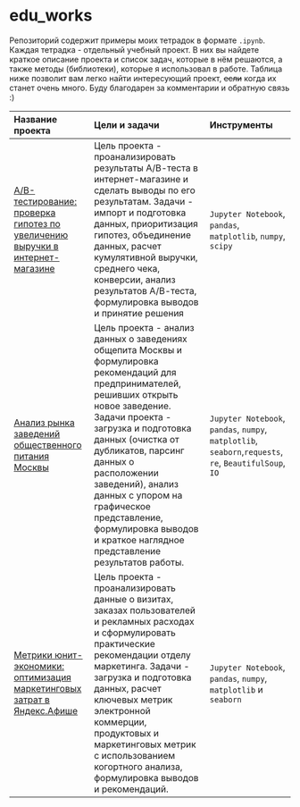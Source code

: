 # edu_works
Репозиторий содержит примеры моих тетрадок в формате `.ipynb`. Каждая тетрадка - отдельный учебный проект. В них вы найдете краткое описание проекта и список задач, которые в нём решаются, а также методы (библиотеки), которые я использовал в работе. Таблица ниже позволит вам легко найти интересующий проект, ~~если~~ когда их станет очень много. Буду благодарен за комментарии и обратную связь :) 

| Название проекта | Цели и задачи | Инструменты |
| :------------- | :------------------------------------------- | :------------- |
| [A/B-тестирование: проверка гипотез по увеличению выручки в интернет-магазине](https://github.com/Zzdoba/edu_works/tree/main/AB-test) | Цель проекта - проанализировать результаты А/В-теста в интернет-магазине и сделать выводы по его результатам. Задачи - импорт и подготовка данных, приоритизация гипотез, объединение данных, расчет кумулятивной выручки, среднего чека, конверсии, анализ результатов А/В-теста, формулировка выводов и принятие решения | `Jupyter Notebook`, `pandas`, `matplotlib`, `numpy`, `scipy` |
| [Анализ рынка заведений общественного питания Москвы](https://github.com/Zzdoba/edu_works/tree/main/some-plots) | Цель проекта - анализ данных о заведениях общепита Москвы и формулировка рекомендаций для предпринимателей, решивших открыть новое заведение. Задачи проекта - загрузка и подготовка данных (очистка от дубликатов, парсинг данных о расположении заведений), анализ данных с упором на графическое представление, формулировка выводов и краткое наглядное представление результатов работы. | `Jupyter Notebook`, `pandas`, `numpy`, `matplotlib`, `seaborn`,`requests`, `re`, `BeautifulSoup`, `IO` |
| [Метрики юнит-экономики: оптимизация маркетинговых затрат в Яндекс.Афише](https://github.com/Zzdoba/edu_works/tree/main/unit-econ-metrics) | Цель проекта - проанализировать данные о визитах, заказах пользователей и рекламных расходах и сформулировать практические рекомендации отделу маркетинга. Задачи - загрузка и подготовка данных, расчет ключевых метрик электронной коммерции, продуктовых и маркетинговых метрик с использованием когортного анализа, формулировка выводов и рекомендаций.  | `Jupyter Notebook`, `pandas`, `numpy`, `matplotlib` и `seaborn` |





